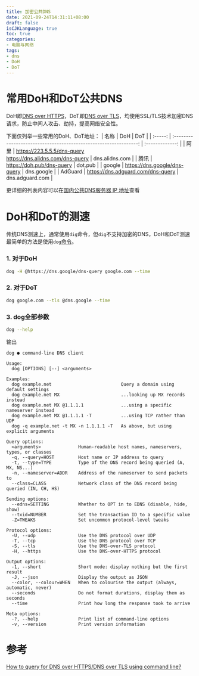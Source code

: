 ```yaml
---
title: 加密公共DNS
date: 2021-09-24T14:31:11+08:00
draft: false
isCJKLanguage: true
toc: true
categories:
- 电脑与网络
tags:
- dns
- DoH
- DoT
---
```


# 常用DoH和DoT公共DNS
DoH即[DNS over HTTPS](https://zh.wikipedia.org/wiki/DNS_over_HTTPS)，DoT即[DNS over TLS](https://zh.wikipedia.org/wiki/DNS_over_TLS)，均使用SSL/TLS技术加密DNS请求，防止中间人攻击、劫持，提高网络安全性。

下面仅列举一些常用的DoH、DoT地址：
|  名称   |                                DoH                                |       DoT       |
| :-----: | :---------------------------------------------------------------: | :-------------: |
|  阿里   | https://223.5.5.5/dns-query</br> https://dns.alidns.com/dns-query | dns.alidns.com  |
|  腾讯   |                     https://doh.pub/dns-query                     |     dot.pub     |
| google  |                   https://dns.google/dns-query                    |   dns.google    |
| AdGuard |                 https://dns.adguard.com/dns-query                 | dns.adguard.com |

更详细的列表内容可以在[国内公共DNS服务器 IP 地址](https://dns.iui.im/)查看

# DoH和DoT的测速

传统DNS测速上，通常使用`dig`命令，但`dig`不支持加密的DNS，DoH和DoT测速最简单的方法是使用`dog`[命令](https://github.com/ogham/dog)。

### 1. 对于DoH
```bash
dog -H @https://dns.google/dns-query google.com --time
```

### 2. 对于DoT
```bash
dog google.com --tls @dns.google --time
```

### 3. dog全部参数
```bash
dog --help
```
输出
```
dog ● command-line DNS client

Usage:
  dog [OPTIONS] [--] <arguments>

Examples:
  dog example.net                          Query a domain using default settings
  dog example.net MX                       ...looking up MX records instead
  dog example.net MX @1.1.1.1              ...using a specific nameserver instead
  dog example.net MX @1.1.1.1 -T           ...using TCP rather than UDP
  dog -q example.net -t MX -n 1.1.1.1 -T   As above, but using explicit arguments

Query options:
  <arguments>              Human-readable host names, nameservers, types, or classes
  -q, --query=HOST         Host name or IP address to query
  -t, --type=TYPE          Type of the DNS record being queried (A, MX, NS...)
  -n, --nameserver=ADDR    Address of the nameserver to send packets to
  --class=CLASS            Network class of the DNS record being queried (IN, CH, HS)

Sending options:
  --edns=SETTING           Whether to OPT in to EDNS (disable, hide, show)
  --txid=NUMBER            Set the transaction ID to a specific value
  -Z=TWEAKS                Set uncommon protocol-level tweaks

Protocol options:
  -U, --udp                Use the DNS protocol over UDP
  -T, --tcp                Use the DNS protocol over TCP
  -S, --tls                Use the DNS-over-TLS protocol
  -H, --https              Use the DNS-over-HTTPS protocol

Output options:
  -1, --short              Short mode: display nothing but the first result
  -J, --json               Display the output as JSON
  --color, --colour=WHEN   When to colourise the output (always, automatic, never)
  --seconds                Do not format durations, display them as seconds
  --time                   Print how long the response took to arrive

Meta options:
  -?, --help               Print list of command-line options
  -v, --version            Print version information

```

# 参考
[How to query for DNS over HTTPS/DNS over TLS using command line?](https://superuser.com/questions/1532975/how-to-query-for-dns-over-https-dns-over-tls-using-command-line)